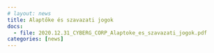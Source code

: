 ```yaml
---
# layout: news
title: Alaptőke és szavazati jogok
docs:
  - file: 2020.12.31_CYBERG_CORP_Alaptoke_es_szavazati_jogok.pdf
categories: [news]
---
```

